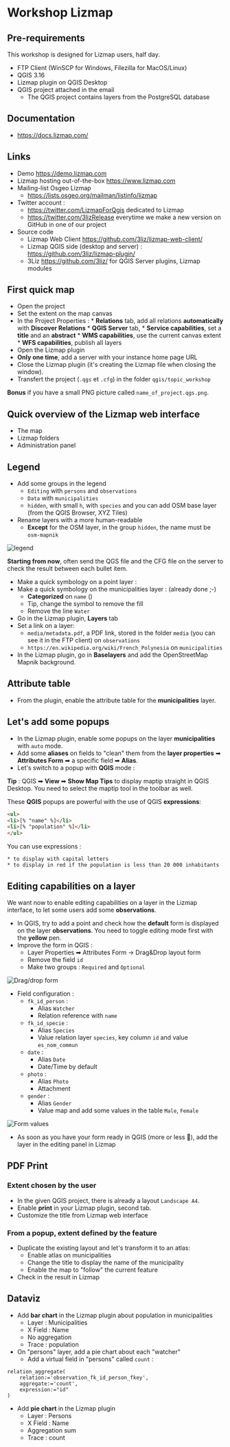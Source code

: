 # Workshop Lizmap

## Pre-requirements

This workshop is designed for Lizmap users, half day.

* FTP Client (WinSCP for Windows, Filezilla for MacOS/Linux)
* QGIS 3.16
* Lizmap plugin on QGIS Desktop
* QGIS project attached in the email
  * The QGIS project contains layers from the PostgreSQL database

## Documentation

* https://docs.lizmap.com/

## Links

* Demo https://demo.lizmap.com
* Lizmap hosting out-of-the-box https://www.lizmap.com
* Mailing-list Osgeo Lizmap
    * https://lists.osgeo.org/mailman/listinfo/lizmap
* Twitter account : 
  * https://twitter.com/LizmapForQgis dedicated to Lizmap
  * https://twitter.com/3lizRelease everytime we make a new version on GitHub in one of our project
* Source code
  * Lizmap Web Client https://github.com/3liz/lizmap-web-client/
  * Lizmap QGIS side (desktop and server) : https://github.com/3liz/lizmap-plugin/
  * 3Liz https://github.com/3liz/ for QGIS Server plugins, Lizmap modules

## First quick map

* Open the project
* Set the extent on the map canvas
* In the Project Properties :
      * **Relations** tab, add all relations **automatically** with **Discover Relations**
      * **QGIS Server** tab,
          * **Service capabilities**, set a **title** and an **abstract**
          * **WMS capabilities**, use the current canvas extent
          * **WFS capabilities**, publish all layers
* Open the Lizmap plugin
* **Only one time**, add a server with your instance home page URL
* Close the Lizmap plugin (it's creating the Lizmap file when closing the window).
* Transfert the project (`.qgs` et `.cfg`) in the folder `qgis/topic_workshop`

**Bonus** if you have a small PNG picture called `name_of_project.qgs.png`.

## Quick overview of the Lizmap web interface

* The map
* Lizmap folders
* Administration panel

## Legend

* Add some groups in the legend
    * `Editing` with `persons` and `observations`
    * `Data` with `municipalities`
    * `hidden`, with small `h`, with `species` and you can add OSM base layer (from the QGIS Browser, XYZ Tiles)
* Rename layers with a more human-readable
    * **Except** for the OSM layer, in the group `hidden`, the name must be `osm-mapnik`

![legend](./media/legend.png)

**Starting from now**, often send the QGS file and the CFG file on the server to check the result between each bullet item.

* Make a quick symbology on a point layer :
* Make a quick symbology on the municipalities layer : (already done ;-)
    * **Categorized** on `name` ()
    * Tip, change the symbol to remove the fill
    * Remove the line `Water`
* Go in the Lizmap plugin, **Layers** tab
* Set a link on a layer: 
    * `media/metadata.pdf`, a PDF link, stored in the folder `media` (you can see it in the FTP client) on `observations`
    * `https://en.wikipedia.org/wiki/French_Polynesia` on `municipalities`
* In the Lizmap plugin, go in **Baselayers** and add the OpenStreetMap Mapnik background.

## Attribute table

* From the plugin, enable the attribute table for the **municipalities** layer.

## Let's add some popups

* In the Lizmap plugin, enable some popups on the layer **municipalities** with `auto` mode.
* Add some **aliases** on fields to "clean" them from the **layer properties** ➡ **Attributes Form** ➡ a specific field ➡ **Alias**.
* Let's switch to a popup with **QGIS** mode :

**Tip** : QGIS ➡ **View** ➡ **Show Map Tips** to display maptip straight in QGIS Desktop. You need to select the maptip tool in the toolbar as well.

These **QGIS** popups are powerful with the use of QGIS **expressions**:

```html
<ul>
<li>[% "name" %]</li>
<li>[% "population" %]</li>
</ul>
```

You can use expressions :

    * to display with capital letters
    * to display in red if the population is less than 20 000 inhabitants

## Editing capabilities on a layer

We want now to enable editing capabilities on a layer in the Lizmap interface, to let some users add some **observations**.

* In QGIS, try to add a point and check how the **default** form is displayed on the layer **observations**. You need to toggle editing mode first with the **yellow** pen.
* Improve the form in QGIS :
    * Layer Properties ➡ Attributes Form -> Drag&Drop layout form
    * Remove the field `id`
    * Make two groups : `Required` and `Optional`
    
![Drag/drop form](./media/drag_and_drop.png)

* Field configuration :
    * `fk_id_person` :
        * Alias `Watcher`
        * Relation reference with `name`
    * `fk_id_specie` :
        * Alias `Species`
        * Value relation layer `species`, key column `id` and value `es_nom_commun`
    * `date` :
        * Alias `Date`
        * Date/Time by default
    * `photo` : 
        * Alias `Photo`
        * Attachment
    * `gender` : 
        * Alias `Gender`
        * Value map and add some values in the table `Male`, `Female`

![Form values](./media/list_value.png)

* As soon as you have your form ready in QGIS (more or less 🙂), add the layer in the editing
  panel in Lizmap

## PDF Print

### Extent chosen by the user

* In the given QGIS project, there is already a layout `Landscape A4`.
* Enable **print** in your Lizmap plugin, second tab.
* Customize the title from Lizmap web interface

### From a popup, extent defined by the feature

* Duplicate the existing layout and let's transform it to an atlas:
  * Enable atlas on municipalities
  * Change the title to display the name of the municipality
  * Enable the map to "follow" the current feature
* Check in the result in Lizmap

## Dataviz

* Add **bar chart** in the Lizmap plugin about population in municipalities
  * Layer : Municipalities
  * X Field : Name
  * No aggregation
  * Trace : population
* On "persons" layer, add a pie chart about each "watcher"
    * Add a virtual field in "persons" called `count` :

```
relation_aggregate(
	relation:='observation_fk_id_person_fkey',
	aggregate:='count',
	expression:="id"
)
```

* Add **pie chart** in the Lizmap plugin
  * Layer : Persons
  * X Field : Name
  * Aggregation sum
  * Trace : count

<!-- 
* For now, it's only charts at the layer level. It's possible to make charts for a given feature, for instance for a given "watcher", to know his own observations.
-->
